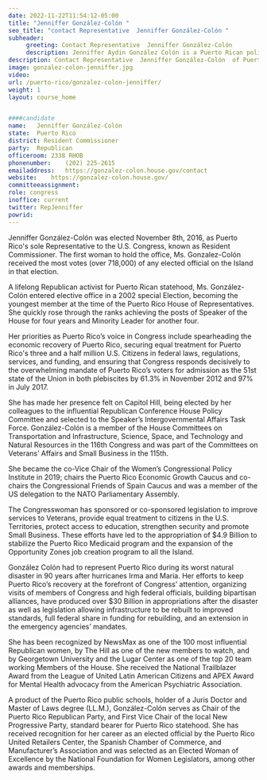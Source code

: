 ```yaml
---
date: 2022-11-22T11:54:12-05:00
title: "Jenniffer González-Colón "
seo_title: "contact Representative  Jenniffer González-Colón "
subheader:
     greeting: Contact Representative  Jenniffer González-Colón  
     description: Jenniffer Aydin González Colón is a Puerto Rican politician who currently serves as the 20th Resident Commissioner of Puerto Rico. González has served in leadership positions in the New Progressive Party of Puerto Rico and in the Republican Party of the United States.
description: Contact Representative  Jenniffer González-Colón  of Puerto Rico. Contact information for Jenniffer González-Colón  includes email address, phone number, and mailing address.
image: gonzalez-colon-jenniffer.jpg
video: 
url: /puerto-rico/gonzalez-colon-jenniffer/
weight: 1
layout: course_home


####candidate
name:	Jenniffer González-Colón 
state:	Puerto Rico
district: Resident Commissioner
party:	Republican
officeroom:	2338 RHOB
phonenumber:	(202) 225-2615
emailaddress:	https://gonzalez-colon.house.gov/contact
website:	https://gonzalez-colon.house.gov/
committeeassignment: 
role: congress
inoffice: current
twitter: RepJenniffer
powrid: 
---
```


Jenniffer González-Colón was elected November 8th, 2016, as Puerto Rico's sole Representative to the U.S. Congress, known as Resident Commissioner. The first woman to hold the office, Ms. Gonzalez-Colón received the most votes (over 718,000) of any elected official on the Island in that election.

A lifelong Republican activist for Puerto Rican statehood, Ms. González-Colón entered elective office in a 2002 special Election, becoming the youngest member at the time of the Puerto Rico House of Representatives. She quickly rose through the ranks achieving the posts of Speaker of the House for four years and Minority Leader for another four.

Her priorities as Puerto Rico’s voice in Congress include spearheading the economic recovery of Puerto Rico, securing equal treatment for Puerto Rico's three and a half million U.S. Citizens in federal laws, regulations, services, and funding, and ensuring that Congress responds decisively to the overwhelming mandate of Puerto Rico’s voters for admission as the 51st state of the Union in both plebiscites by 61.3% in November 2012 and 97% in July 2017.

She has made her presence felt on Capitol Hill, being elected by her colleagues to the influential Republican Conference House Policy Committee and selected to the Speaker’s Intergovernmental Affairs Task Force. González-Colón is a member of the House Committees on Transportation and Infrastructure, Science, Space, and Technology and Natural Resources in the 116th Congress and was part of the Committees on Veterans’ Affairs and Small Business in the 115th.

She became the co-Vice Chair of the Women’s Congressional Policy Institute in 2019; chairs the Puerto Rico Economic Growth Caucus and co-chairs the Congressional Friends of Spain Caucus and was a member of the US delegation to the NATO Parliamentary Assembly.

The Congresswoman has sponsored or co-sponsored legislation to improve services to Veterans, provide equal treatment to citizens in the U.S. Territories, protect access to education, strengthen security and promote Small Business. These efforts have led to the appropriation of $4.9 Billion to stabilize the Puerto Rico Medicaid program and the expansion of the Opportunity Zones job creation program to all the Island.

González Colón had to represent Puerto Rico during its worst natural disaster in 90 years after hurricanes Irma and Maria. Her efforts to keep Puerto Rico’s recovery at the forefront of Congress’ attention, organizing visits of members of Congress and high federal officials, building bipartisan alliances, have produced over $30 Billion in appropriations after the disaster as well as legislation allowing infrastructure to be rebuilt to improved standards, full federal share in funding for rebuilding, and an extension in the emergency agencies’ mandates.

She has been recognized by NewsMax as one of the 100 most influential Republican women, by The Hill as one of the new members to watch, and by Georgetown University and the Lugar Center as one of the top 20 team working Members of the House. She received the National Trailblazer Award from the League of United Latin American Citizens and APEX Award for Mental Health advocacy from the American Psychiatric Association.

A product of the Puerto Rico public schools, holder of a Juris Doctor and Master of Laws degree (LL.M.), González-Colón serves as Chair of the Puerto Rico Republican Party, and First Vice Chair of the local New Progressive Party, standard bearer for Puerto Rico statehood. She has received recognition for her career as an elected official by the Puerto Rico United Retailers Center, the Spanish Chamber of Commerce, and Manufacturer’s Association and was selected as an Elected Woman of Excellence by the National Foundation for Women Legislators, among other awards and memberships.


